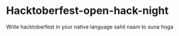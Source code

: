 # Hacktoberfest-open-hack-night
Write hacktoberfest in your native language
sahil naam to suna hoga
